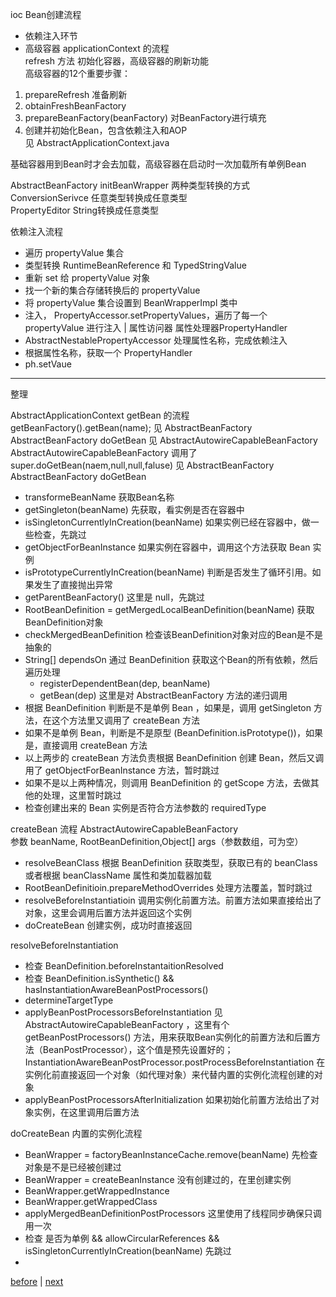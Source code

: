 ioc Bean创建流程  
- 依赖注入环节  
- 高级容器 applicationContext 的流程  
refresh 方法 初始化容器，高级容器的刷新功能  
高级容器的12个重要步骤：  
1. prepareRefresh 准备刷新
2. obtainFreshBeanFactory
3. prepareBeanFactory(beanFactory) 对BeanFactory进行填充  
11. 创建并初始化Bean，包含依赖注入和AOP  
见 AbstractApplicationContext.java  

基础容器用到Bean时才会去加载，高级容器在启动时一次加载所有单例Bean  

AbstractBeanFactory initBeanWrapper 两种类型转换的方式   
  ConversionSerivce 任意类型转换成任意类型  
  PropertyEditor String转换成任意类型  

依赖注入流程  
- 遍历 propertyValue 集合  
- 类型转换 RuntimeBeanReference 和 TypedStringValue  
- 重新 set 给 propertyValue 对象  
- 找一个新的集合存储转换后的 propertyValue  
- 将 propertyValue 集合设置到 BeanWrapperImpl 类中  
- 注入， PropertyAccessor.setPropertyValues，遍历了每一个 propertyValue 进行注入 | 属性访问器 属性处理器PropertyHandler  
- AbstractNestablePropertyAccessor 处理属性名称，完成依赖注入  
- 根据属性名称，获取一个 PropertyHandler  
- ph.setVaue  

----

整理

AbstractApplicationContext getBean 的流程  
getBeanFactory().getBean(name);  见 AbstractBeanFactory  
AbstractBeanFactory doGetBean  见 AbstractAutowireCapableBeanFactory  
AbstractAutowireCapableBeanFactory 调用了 super.doGetBean(naem,null,null,faluse) 见 AbstractBeanFactory  
AbstractBeanFactory doGetBean  
- transformeBeanName 获取Bean名称
- getSingleton(beanName) 先获取，看实例是否在容器中  
- isSingletonCurrentlyInCreation(beanName) 如果实例已经在容器中，做一些检查，先跳过
- getObjectForBeanInstance 如果实例在容器中，调用这个方法获取 Bean 实例  
- isPrototypeCurrentlyInCreation(beanName) 判断是否发生了循环引用。如果发生了直接抛出异常  
- getParentBeanFactory()  这里是 null，先跳过  
- RootBeanDefinition = getMergedLocalBeanDefinition(beanName) 获取BeanDefinition对象
- checkMergedBeanDefinition 检查该BeanDefinition对象对应的Bean是不是抽象的  
- String[] dependsOn 通过 BeanDefinition 获取这个Bean的所有依赖，然后遍历处理  
  - registerDependentBean(dep, beanName) 
  - getBean(dep) 这里是对 AbstractBeanFactory 方法的递归调用  
- 根据 BeanDefinition 判断是不是单例 Bean ，如果是，调用 getSingleton 方法，在这个方法里又调用了 createBean 方法
- 如果不是单例 Bean，判断是不是原型 (BeanDefinition.isPrototype())，如果是，直接调用 createBean 方法  
- 以上两步的 createBean 方法负责根据 BeanDefinition 创建 Bean，然后又调用了 getObjectForBeanInstance 方法，暂时跳过  
- 如果不是以上两种情况，则调用 BeanDefinition  的 getScope 方法，去做其他的处理，这里暂时跳过  
- 检查创建出来的 Bean 实例是否符合方法参数的 requiredType

createBean 流程 AbstractAutowireCapableBeanFactory  
参数 beanName, RootBeanDefinition,Object[] args（参数数组，可为空）  
- resolveBeanClass  根据 BeanDefinition 获取类型，获取已有的 beanClass 或者根据 beanClassName 属性和类加载器加载  
- RootBeanDefinitioin.prepareMethodOverrides 处理方法覆盖，暂时跳过  
- resolveBeforeInstantiatioin 调用实例化前置方法。前置方法如果直接给出了对象，这里会调用后置方法并返回这个实例  
- doCreateBean 创建实例，成功时直接返回  

resolveBeforeInstantiation  
- 检查 BeanDefinition.beforeInstantaitionResolved
- 检查 BeanDefinition.isSynthetic() && hasInstantiationAwareBeanPostProcessors()  
- determineTargetType  
- applyBeanPostProcessorsBeforeInstantiation 见 AbstractAutowireCapableBeanFactory ，这里有个 getBeanPostProcessors() 方法，用来获取Bean实例化的前置方法和后置方法（BeanPostProcessor），这个值是预先设置好的；InstantiationAwareBeanPostProcessor.postProcessBeforeInstantiation 在实例化前直接返回一个对象（如代理对象）来代替内置的实例化流程创建的对象  
- applyBeanPostProcessorsAfterInitialization 如果初始化前置方法给出了对象实例，在这里调用后置方法  

doCreateBean 内置的实例化流程  
- BeanWrapper = factoryBeanInstanceCache.remove(beanName) 先检查对象是不是已经被创建过  
- BeanWrapper = createBeanInstance 没有创建过的，在里创建实例  
- BeanWrapper.getWrappedInstance  
- BeanWrapper.getWrappedClass
- applyMergedBeanDefinitionPostProcessors 这里使用了线程同步确保只调用一次  
- 检查 是否为单例 && allowCircularReferences && isSingletonCurrentlyInCreation(beanName)  先跳过
- 

[before](3.md) | [next](5.md)  